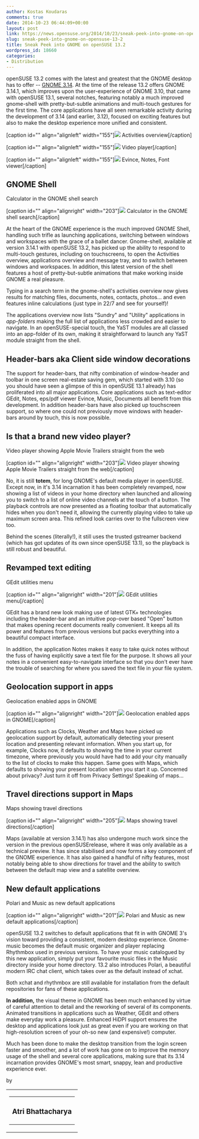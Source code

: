 ```yaml
---
author: Kostas Koudaras
comments: true
date: 2014-10-23 06:44:09+00:00
layout: post
link: https://news.opensuse.org/2014/10/23/sneak-peek-into-gnome-on-opensuse-13-2/
slug: sneak-peek-into-gnome-on-opensuse-13-2
title: Sneak Peek into GNOME on openSUSE 13.2
wordpress_id: 18660
categories:
- Distribution
---
```


openSUSE 13.2 comes with the latest and greatest that the GNOME desktop has to offer -- [GNOME 3.14](//www.gnome.org/news/2014/09/gnome-3-14-released/). At the time of the release 13.2 offers GNOME 3.14.1, which improves upon the user-experience of GNOME 3.10, that came with openSUSE 13.1, several notches, featuring notably a much improved gnome-shell with pretty-but-subtle animations and multi-touch gestures for the first time. The core applications have all seen remarkable activity during the development of 3.14 (and earlier, 3.12), focused on exciting features but also to make the desktop experience more unified and consistent.




[caption id="" align="alignleft" width="155"][![](https://en.opensuse.org/images/d/d2/OS1320_SPG_Applications_Overview.png)](https://en.opensuse.org/images/d/d2/OS1320_SPG_Applications_Overview.png) Activities overview[/caption]

[caption id="" align="alignleft" width="155"][![](https://en.opensuse.org/images/5/55/OS1320_SPG_Totem-Tears-Of-Steel.png)](https://en.opensuse.org/images/5/55/OS1320_SPG_Totem-Tears-Of-Steel.png) Video player[/caption]

[caption id="" align="alignleft" width="155"][![](https://en.opensuse.org/images/d/dd/OS1320_SPG_Font-Notes-Document.png)](https://en.opensuse.org/images/d/dd/OS1320_SPG_Font-Notes-Document.png) Evince, Notes, Font viewer[/caption]






## 




## 




## 


<!-- more -->


## **GNOME Shell**


Calculator in the GNOME shell search

[caption id="" align="alignright" width="203"][![](https://en.opensuse.org/images/5/55/OS1320_SPG_Shell-Calculator.png)](https://en.opensuse.org/images/5/55/OS1320_SPG_Shell-Calculator.png) Calculator in the GNOME shell search[/caption]

At the heart of the GNOME experience is the much improved GNOME Shell, handling such trifle as launching applications, switching between windows and workspaces with the grace of a ballet dancer. Gnome-shell, available at version 3.14.1 with openSUSE 13.2, has picked up the ability to respond to multi-touch gestures, including on touchscreens, to open the Activities overview, applications overview and message tray, and to switch between windows and workspaces. In addition, this latest version of the shell features a host of pretty-but-subtle animations that make working inside GNOME a real pleasure.

Typing in a search term in the gnome-shell's activities overview now gives results for matching files, documents, notes, contacts, photos... and even features inline calculations (just type in 22/7 and see for yourself)!

The applications overview now lists "Sundry" and "Utility" applications in _app-folders_ making the full list of applications less crowded and easier to navigate. In an openSUSE-special touch, the YaST modules are all classed into an app-folder of its own, making it straightforward to launch any YaST module straight from the shell.


## **Header-bars aka Client side window decorations**


The support for header-bars, that nifty combination of window-header and toolbar in one screen real-estate saving gem, which started with 3.10 (so you should have seen a glimpse of this in openSUSE 13.1 already) has proliferated into all major applications. Core applications such as text-editor GEdit, Notes, eps/pdf viewer Evince, Music, Documents all benefit from this development. In addition header-bars have also picked up touchscreen support, so where one could not previously move windows with header-bars around by touch, this is now possible.


## **Is that a brand new video player?**


Video player showing Apple Movie Trailers straight from the web

[caption id="" align="alignright" width="203"][![](https://en.opensuse.org/images/b/b9/OS1320_SPG_Totem-Web-Apple.png)](https://en.opensuse.org/images/b/b9/OS1320_SPG_Totem-Web-Apple.png) Video player showing Apple Movie Trailers straight from the web[/caption]

No, it is still **totem**, for long GNOME's default media player in openSUSE. Except now, in it's 3.14 incarnation it has been completely revamped, now showing a list of videos in your home directory when launched and allowing you to switch to a list of online video channels at the touch of a button. The playback controls are now presented as a floating toolbar that automatically hides when you don't need it, allowing the currently playing video to take up maximum screen area. This refined look carries over to the fullscreen view too.

Behind the scenes (literally!), it still uses the trusted gstreamer backend (which has got updates of its own since openSUSE 13.1), so the playback is still robust and beautiful.


## **Revamped text editing**


GEdit utilities menu

[caption id="" align="alignright" width="201"][![](https://en.opensuse.org/images/a/a4/OS1320_SPG_Gedit-menu2.png)](https://en.opensuse.org/images/a/a4/OS1320_SPG_Gedit-menu2.png) GEdit utilities menu[/caption]

GEdit has a brand new look making use of latest GTK+ technologies including the header-bar and an intuitive pop-over based "Open" button that makes opening recent documents really convenient. It keeps all its power and features from previous versions but packs everything into a beautiful compact interface.

In addition, the application Notes makes it easy to take quick notes without the fuss of having explicitly save a text file for the purpose. It shows all your notes in a convenient easy-to-navigate interface so that you don't ever have the trouble of searching for where you saved the text file in your file system.


## **Geolocation support in apps**


Geolocation enabled apps in GNOME

[caption id="" align="alignright" width="201"][![](https://en.opensuse.org/images/3/36/OS1320_SPG_Geolocation.png)](https://en.opensuse.org/images/3/36/OS1320_SPG_Geolocation.png) Geolocation enabled apps in GNOME[/caption]

Applications such as Clocks, Weather and Maps have picked up geolocation support by default, automatically detecting your present location and presenting relevant information. When you start up, for example, Clocks now, it defaults to showing the time in your current timezone, where previously you would have had to add your city manually to the list of clocks to make this happen. Same goes with Maps, which defaults to showing your present location when you start it up. Concerned about privacy? Just turn it off from Privacy Settings! Speaking of maps...


## **Travel directions support in Maps**


Maps showing travel directions

[caption id="" align="alignright" width="205"][![](https://en.opensuse.org/images/4/4a/OS1320_SPG_Maps-directions.png)](https://en.opensuse.org/images/4/4a/OS1320_SPG_Maps-directions.png) Maps showing travel directions[/caption]

Maps (available at version 3.14.1) has also undergone much work since the version in the previous openSUSErelease, where it was only available as a technical preview. It has since stabilised and now forms a key component of the GNOME experience. It has also gained a handful of nifty features, most notably being able to show directions for travel and the ability to switch between the default map view and a satellite overview.


## **New default applications**


Polari and Music as new default applications

[caption id="" align="alignright" width="201"][![](https://en.opensuse.org/images/d/d1/OS132_SPG_New-apps.png)](https://en.opensuse.org/images/d/d1/OS132_SPG_New-apps.png) Polari and Music as new default applications[/caption]

openSUSE 13.2 switches to default applications that fit in with GNOME 3's vision toward providing a consistent, modern desktop experience. Gnome-music becomes the default music organizer and player replacing Rhythmbox used in previous versions. To have your music catalogued by this new application, simply put your favourite music files in the Music directory inside your home directory. 13.2 also introduces Polari, a beautiful modern IRC chat client, which takes over as the default instead of xchat.

Both xchat and rhythmbox are still available for installation from the default repositories for fans of these applications.





**In addition,** the visual theme in GNOME has been much enhanced by virtue of careful attention to detail and the reworking of several of its components. Animated transitions in applications such as Weather, GEdit and others make everyday work a pleasure. Enhanced HiDPI support ensures the desktop and applications look just as great even if you are working on that high-resolution screen of your oh-so new (and expensive!) computer.

Much has been done to make the desktop transition from the login screen faster and smoother, and a lot of work has gone on to improve the memory usage of the shell and several core applications, making sure that its 3.14 incarnation provides GNOME's most smart, snappy, lean and productive experience ever.

by
<table cellpadding="0" class="cf gJ" >
<tbody >
<tr class="acZ" >

<td class="gF gK" >
<table cellpadding="0" class="cf ix" >
<tbody >
<tr >

<td >


### Atri Bhattacharya



</td>
</tr>
</tbody>
</table>

</td>
</tr>
</tbody>
</table>
